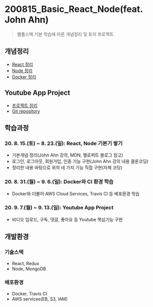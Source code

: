 # 200815_Basic_React_Node(feat. John Ahn)
> 웹풀스택 기본 학습에 따른 개념정리 및 토이 프로젝트

## 개념정리
* [React 정리](https://www.notion.so/React-e15a0bffc5f546eca7c878c09c69a442)
* [Node 정리](https://www.notion.so/Node-b0f88f7a7d3e44479c6c9f6f57c6b5a1)
* [Docker 정리](https://www.notion.so/Docker-8dfadb7217934442b92cf53500758dce)
## Youtube App Project
* [프로젝트 정리](https://www.notion.so/Youtube-App-Project-9b91bb96162f4d58bc3adf3ded9d1038)
* [Git repository](https://github.com/MJbae/200906_YoutubeApp_React_Node)

## 학습과정
### 20. 8. 15.(토) ~ 8. 23.(일): React, Node 기본기 쌓기
* 기본개념 정리(John Ahn 강의, MDN, 벨로퍼트 블로그 참고)
* 로그인, 로그아웃, 회원가입, 인증 기능 구현(John Ahn 강의 내용 클론코딩)
* 정리한 내용 바탕으로 위의 네 가지 기능 직접 구현(자체 코딩)
### 20. 8. 31.(월) ~ 9. 6.(일): Docker와 CI 환경 학습
* Docker와 더불어 AWS Cloud Services, Travis CI 등 배포환경 학습 
### 20. 9. 7.(월) ~ 9. 13.(일): Youtube App Project
* 비디오 업로드, 구독, 댓글, 좋아요 등 Youtube 핵심기능 구현

## 개발환경
### 기술스택
* React, Redux
* Node, MongoDB
### 배포환경
* Docker, Travis CI
* AWS services(EB, S3, IAM)
